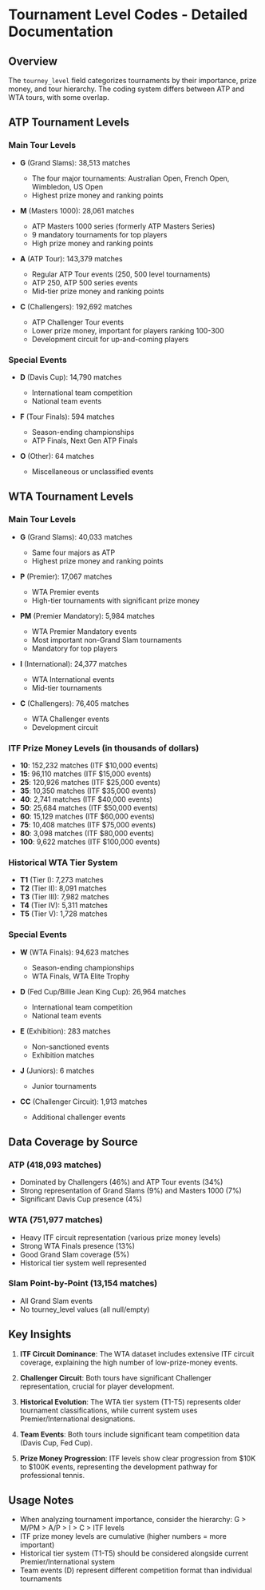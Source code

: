 # Tournament Level Codes - Detailed Documentation

## Overview
The `tourney_level` field categorizes tournaments by their importance, prize money, and tour hierarchy. The coding system differs between ATP and WTA tours, with some overlap.

## ATP Tournament Levels

### Main Tour Levels
- **G** (Grand Slams): 38,513 matches
  - The four major tournaments: Australian Open, French Open, Wimbledon, US Open
  - Highest prize money and ranking points

- **M** (Masters 1000): 28,061 matches  
  - ATP Masters 1000 series (formerly ATP Masters Series)
  - 9 mandatory tournaments for top players
  - High prize money and ranking points

- **A** (ATP Tour): 143,379 matches
  - Regular ATP Tour events (250, 500 level tournaments)
  - ATP 250, ATP 500 series events
  - Mid-tier prize money and ranking points

- **C** (Challengers): 192,692 matches
  - ATP Challenger Tour events
  - Lower prize money, important for players ranking 100-300
  - Development circuit for up-and-coming players

### Special Events
- **D** (Davis Cup): 14,790 matches
  - International team competition
  - National team events

- **F** (Tour Finals): 594 matches
  - Season-ending championships
  - ATP Finals, Next Gen ATP Finals

- **O** (Other): 64 matches
  - Miscellaneous or unclassified events

## WTA Tournament Levels

### Main Tour Levels
- **G** (Grand Slams): 40,033 matches
  - Same four majors as ATP
  - Highest prize money and ranking points

- **P** (Premier): 17,067 matches
  - WTA Premier events
  - High-tier tournaments with significant prize money

- **PM** (Premier Mandatory): 5,984 matches
  - WTA Premier Mandatory events
  - Most important non-Grand Slam tournaments
  - Mandatory for top players

- **I** (International): 24,377 matches
  - WTA International events
  - Mid-tier tournaments

- **C** (Challengers): 76,405 matches
  - WTA Challenger events
  - Development circuit

### ITF Prize Money Levels (in thousands of dollars)
- **10**: 152,232 matches (ITF $10,000 events)
- **15**: 96,110 matches (ITF $15,000 events)  
- **25**: 120,926 matches (ITF $25,000 events)
- **35**: 10,350 matches (ITF $35,000 events)
- **40**: 2,741 matches (ITF $40,000 events)
- **50**: 25,684 matches (ITF $50,000 events)
- **60**: 15,129 matches (ITF $60,000 events)
- **75**: 10,408 matches (ITF $75,000 events)
- **80**: 3,098 matches (ITF $80,000 events)
- **100**: 9,622 matches (ITF $100,000 events)

### Historical WTA Tier System
- **T1** (Tier I): 7,273 matches
- **T2** (Tier II): 8,091 matches  
- **T3** (Tier III): 7,982 matches
- **T4** (Tier IV): 5,311 matches
- **T5** (Tier V): 1,728 matches

### Special Events
- **W** (WTA Finals): 94,623 matches
  - Season-ending championships
  - WTA Finals, WTA Elite Trophy

- **D** (Fed Cup/Billie Jean King Cup): 26,964 matches
  - International team competition
  - National team events

- **E** (Exhibition): 283 matches
  - Non-sanctioned events
  - Exhibition matches

- **J** (Juniors): 6 matches
  - Junior tournaments

- **CC** (Challenger Circuit): 1,913 matches
  - Additional challenger events

## Data Coverage by Source

### ATP (418,093 matches)
- Dominated by Challengers (46%) and ATP Tour events (34%)
- Strong representation of Grand Slams (9%) and Masters 1000 (7%)
- Significant Davis Cup presence (4%)

### WTA (751,977 matches)  
- Heavy ITF circuit representation (various prize money levels)
- Strong WTA Finals presence (13%)
- Good Grand Slam coverage (5%)
- Historical tier system well represented

### Slam Point-by-Point (13,154 matches)
- All Grand Slam events
- No tourney_level values (all null/empty)

## Key Insights

1. **ITF Circuit Dominance**: The WTA dataset includes extensive ITF circuit coverage, explaining the high number of low-prize-money events.

2. **Challenger Circuit**: Both tours have significant Challenger representation, crucial for player development.

3. **Historical Evolution**: The WTA tier system (T1-T5) represents older tournament classifications, while current system uses Premier/International designations.

4. **Team Events**: Both tours include significant team competition data (Davis Cup, Fed Cup).

5. **Prize Money Progression**: ITF levels show clear progression from $10K to $100K events, representing the development pathway for professional tennis.

## Usage Notes
- When analyzing tournament importance, consider the hierarchy: G > M/PM > A/P > I > C > ITF levels
- ITF prize money levels are cumulative (higher numbers = more important)
- Historical tier system (T1-T5) should be considered alongside current Premier/International system
- Team events (D) represent different competition format than individual tournaments
